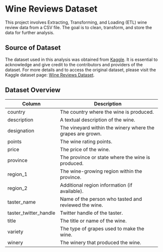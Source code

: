 # Wine Reviews Dataset

This project involves Extracting, Transforming, and Loading (ETL) wine review data from a CSV file. The goal is to clean, transform, and store the data for further analysis.

## Source of Dataset

The dataset used in this analysis was obtained from [Kaggle](https://www.kaggle.com/). It is essential to acknowledge and give credit to the contributors and providers of the dataset. For more details and to access the original dataset, please visit the Kaggle dataset page: [Wine Reviews Dataset](https://www.kaggle.com/datasets/zynicide/wine-reviews/code).

## Dataset Overview

| Column               | Description                                                |
|----------------------|----------------------------------------------------------- |
| country              | The country where the wine is produced.                    |
| description          | A textual description of the wine.                         |
| designation          | The vineyard within the winery where the grapes are grown. |
| points               | The wine rating points.                                    |
| price                | The price of the wine.                                     |
| province             | The province or state where the wine is produced.          |
| region_1             | The wine-growing region within the province.               |
| region_2             | Additional region information (if available).              |
| taster_name          | Name of the person who tasted and reviewed the wine.       |
| taster_twitter_handle| Twitter handle of the taster.                              |
| title                | The title or name of the wine.                             |
| variety              | The type of grapes used to make the wine.                  |
| winery               | The winery that produced the wine.                         |
